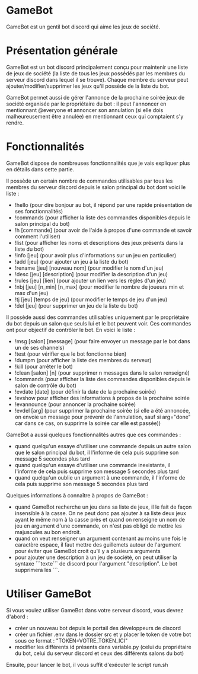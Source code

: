 # GameBot

GameBot est un gentil bot discord qui aime les jeux de société.

# Présentation générale

GameBot est un bot discord principalement conçu pour maintenir une liste de jeux de société (la liste de tous les jeux possédés par les membres du serveur discord dans lequel il se trouve). Chaque membre du serveur peut ajouter/modifier/supprimer les jeux qu'il possède de la liste du bot.

GameBot permet aussi de gérer l'annonce de la prochaine soirée jeux de société organisée par le propriétaire du bot : il peut l'annoncer en mentionnant @everyone et annoncer son annulation (si elle dois malheureusement être annulée) en mentionnant ceux qui comptaient s'y rendre.

# Fonctionnalités

GameBot dispose de nombreuses fonctionnalités que je vais expliquer plus en détails dans cette partie.

Il possède un certain nombre de commandes utilisables par tous les membres du serveur discord depuis le salon principal du bot dont voici le liste :
- !hello (pour dire bonjour au bot, il répond par une rapide présentation de ses fonctionnalités)
- !commands (pour afficher la liste des commandes disponibles depuis le salon principal du bot)
- !h [commande] (pour avoir de l'aide à propos d'une commande et savoir comment l'utiliser)
- !list (pour afficher les noms et descriptions des jeux présents dans la liste du bot)
- !info [jeu] (pour avoir plus d'informations sur un jeu en particulier)
- !add [jeu] (pour ajouter un jeu à la liste du bot)
- !rename [jeu] [nouveau nom] (pour modifier le nom d'un jeu)
- !desc [jeu] [description] (pour modifier la description d'un jeu)
- !rules [jeu] [lien] (pour ajouter un lien vers les règles d'un jeu)
- !nbj [jeu] [n_min] [n_max] (pour modifier le nombre de joueurs min et max d'un jeu)
- !tj [jeu] [temps de jeu] (pour modifier le temps de jeu d'un jeu)
- !del [jeu] (pour supprimer un jeu de la liste du bot)

Il possède aussi des commandes utilisables uniquement par le propriétaire du bot depuis un salon que seuls lui et le bot peuvent voir. Ces commandes ont pour objectif de contrôler le bot. En voici le liste :
- !msg [salon] [message] (pour faire envoyer un message par le bot dans un de ses channels)
- !test (pour vérifier que le bot fonctionne bien)
- !dumpm (pour afficher la liste des membres du serveur)
- !kill (pour arrêter le bot)
- !clean [salon] [n] (pour supprimer n messages dans le salon renseigné)
- !commands (pour afficher la liste des commandes disponibles depuis le salon de contrôle du bot)
- !evdate [date] (pour définir la date de la prochaine soirée)
- !evshow pour afficher des informations à propos de la prochaine soirée
- !evannounce (pour annoncer la prochaine soirée)
- !evdel [arg] (pour supprimer la prochaine soirée (si elle a été annoncée, on envoie un message pour prévenir de l'annulation, sauf si arg="done" car dans ce cas, on supprime la soirée car elle est passée))

GameBot a aussi quelques fonctionnalités autres que ces commandes :
- quand quelqu'un essaye d'utiliser une commande depuis un autre salon que le salon principal du bot, il l'informe de cela puis supprime son message 5 secondes plus tard
- quand quelqu'un essaye d'utiliser une commande inexistante, il l'informe de cela puis supprime son message 5 secondes plus tard
- quand quelqu'un oublie un argument à une commande, il l'informe de cela puis supprime son message 5 secondes plus tard

Quelques informations à connaître à propos de GameBot :
- quand GameBot recherche un jeu dans sa liste de jeux, il le fait de façon insensible à la casse. On ne peut donc pas ajouter à sa liste deux jeux ayant le même nom à la casse près et quand on renseigne un nom de jeu en argument d'une commande, on n'est pas obligé de mettre les majuscules au bon endroit.
- quand on veut renseigner un argument contenant au moins une fois le caractère espace, il faut mettre des guillemets autour de l'argument pour éviter que GameBot croit qu'il y a plusieurs arguments
- pour ajouter une description à un jeu de société, on peut utiliser la syntaxe \`\`\`texte\`\`\` de discord pour l'argument "description". Le bot supprimera les \`\`\`. 

# Utiliser GameBot

Si vous voulez utiliser GameBot dans votre serveur discord, vous devrez d'abord :
- créer un nouveau bot depuis le portail des développeurs de discord
- créer un fichier .env dans le dossier src et y placer le token de votre bot sous ce format :
  "TOKEN=VOTRE_TOKEN_ICI"
- modifier les différents id présents dans variable.py (celui du propriétaire du bot, celui du serveur discord et ceux des différents salons du bot)

Ensuite, pour lancer le bot, il vous suffit d'exécuter le script run.sh